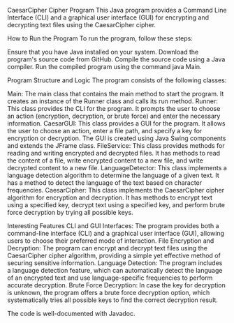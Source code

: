 CaesarCipher Cipher Program
This Java program provides a Command Line Interface (CLI) and a graphical user interface (GUI) for encrypting and decrypting text files using the CaesarCipher cipher.

How to Run the Program
To run the program, follow these steps:

Ensure that you have Java installed on your system.
Download the program's source code from GitHub.
Compile the source code using a Java compiler.
Run the compiled program using the command java Main.

Program Structure and Logic
The program consists of the following classes:

Main: The main class that contains the main method to start the program. It creates an instance of the Runner class and calls its run method.
Runner: This class provides the CLI for the program. It prompts the user to choose an action (encryption, decryption, or brute force) and enter the necessary information.
CaesarGUI: This class provides a GUI for the program. It allows the user to choose an action, enter a file path, and specify a key for encryption or decryption. The GUI is created using Java Swing components and extends the JFrame class.
FileService: This class provides methods for reading and writing encrypted and decrypted files. It has methods to read the content of a file, write encrypted content to a new file, and write decrypted content to a new file.
LanguageDetector: This class implements a language detection algorithm to determine the language of a given text. It has a method to detect the language of the text based on character frequencies.
CaesarCipher: This class implements the CaesarCipher cipher algorithm for encryption and decryption. It has methods to encrypt text using a specified key, decrypt text using a specified key, and perform brute force decryption by trying all possible keys.

Interesting Features
CLI and GUI Interfaces: The program provides both a command-line interface (CLI) and a graphical user interface (GUI), allowing users to choose their preferred mode of interaction.
File Encryption and Decryption: The program can encrypt and decrypt text files using the CaesarCipher cipher algorithm, providing a simple yet effective method of securing sensitive information.
Language Detection: The program includes a language detection feature, which can automatically detect the language of an encrypted text and use language-specific frequencies to perform accurate decryption.
Brute Force Decryption: In case the key for decryption is unknown, the program offers a brute force decryption option, which systematically tries all possible keys to find the correct decryption result.

The code is well-documented with Javadoc.
